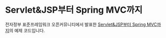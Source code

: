 Servlet&JSP부터 Spring MVC까지
===============================================================

전자정부 표준프레임워크 오픈커뮤니티에서 발표한 [Servlet&JSP부터 Spring
MVC까지](http://open.egovframe.go.kr/projects/opencommunity/event/4460)의
예제 코드입니다.
